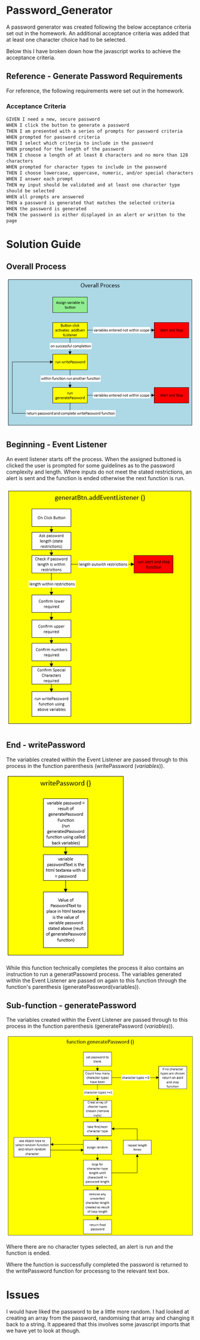 # Password_Generator

A password generator was created following the below acceptance criteria set out in the homework. An additional acceptance criteria was added that at least one character choice had to be selected.  

Below this I have broken down how the javascript works to achieve the acceptance criteria.


## Reference - Generate Password Requirements 

For reference, the following requirements were set out in the homework.

### Acceptance Criteria

```
GIVEN I need a new, secure password
WHEN I click the button to generate a password
THEN I am presented with a series of prompts for password criteria
WHEN prompted for password criteria
THEN I select which criteria to include in the password
WHEN prompted for the length of the password
THEN I choose a length of at least 8 characters and no more than 128 characters
WHEN prompted for character types to include in the password
THEN I choose lowercase, uppercase, numeric, and/or special characters
WHEN I answer each prompt
THEN my input should be validated and at least one character type should be selected
WHEN all prompts are answered
THEN a password is generated that matches the selected criteria
WHEN the password is generated
THEN the password is either displayed in an alert or written to the page
```


# Solution Guide

## Overall Process

![markdownAssets/Overall_Process.png](https://github.com/rehamilton/Password_Generator/blob/master/markdownAssets/Overall_Process.PNG "Overall Process")


## Beginning - Event Listener

An event listener starts off the process. When the assigned buttoned is clicked the user is prompted for some guidelines as to the password complexity and length. Where inputs do not meet the stated restrictions, an alert is sent and the function is ended otherwise the next function is run.

![markdownAssets/generateBtn.addEventListener.png](https://github.com/rehamilton/Password_Generator/blob/master/markdownAssets/generateBtn.addEventListener.PNG "addEventListener")


## End - writePassword

The variables created within the Event Listener are passed through to this process in the function parenthesis (writePassword (*variables*)).

![markdownAssets/writePassword.png](https://github.com/rehamilton/Password_Generator/blob/master/markdownAssets/writePassword.PNG "writePassword")

While this function technically completes the process it also contains an instruction to run a generatPassowrd process. The variables generated within the Event Listener are passed on again to this function through the function's parenthesis (generatePassword(variables)).


## Sub-function - generatePassword

The variables created within the Event Listener are passed through to this process in the function parenthesis (generatePassword (*variables*)).

![markdownAssets/generatePassword.PNG](https://github.com/rehamilton/Password_Generator/blob/master/markdownAssets/generatePassword.PNG "generatePassword")

Where there are no character types selected, an alert is run and the function is ended.

Where the function is successfully completed the password is returned to the writePassword function for processng to the relevant text box.

# Issues

I would have liked the password to be a little more random. I had looked at creating an array from the password, randomising that array and changing it back to a string. It appeared that this involves some javascript imports that we have yet to look at though.